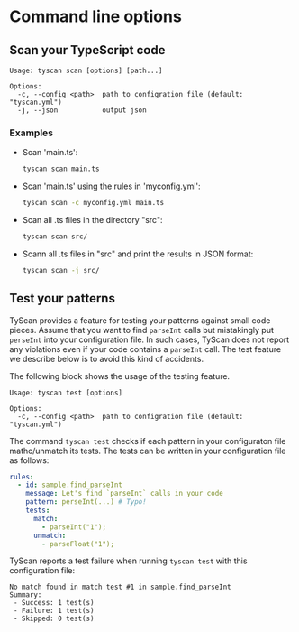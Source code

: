 # Command line options

## Scan your TypeScript code

```
Usage: tyscan scan [options] [path...]

Options:
  -c, --config <path>  path to configration file (default: "tyscan.yml")
  -j, --json           output json
```

### Examples

- Scan 'main.ts':

  ```sh
  tyscan scan main.ts
  ```

- Scan 'main.ts' using the rules in 'myconfig.yml':

  ```sh
  tyscan scan -c myconfig.yml main.ts
  ```

- Scan all .ts files in the directory "src":

  ```sh
  tyscan scan src/
  ```

- Scann all .ts files in "src" and print the results in JSON format:

  ```sh
  tyscan scan -j src/
  ```

## Test your patterns

TyScan provides a feature for testing your patterns against small code pieces. Assume that you want to find `parseInt` calls but mistakingly put `perseInt` into your configuration file. In such cases, TyScan does not report any violations even if your code contains a `parseInt` call. The test feature we describe below is to avoid this kind of accidents.

The following block shows the usage of the testing feature.

```
Usage: tyscan test [options]

Options:
  -c, --config <path>  path to configration file (default: "tyscan.yml")
```

The command `tyscan test` checks if each pattern in your configuraton file mathc/unmatch its tests. The tests can be written in your configuration file as follows:

```yml
rules:
  - id: sample.find_parseInt
    message: Let's find `parseInt` calls in your code
    pattern: perseInt(...) # Typo!
    tests:
      match:
        - parseInt("1");
      unmatch:
        - parseFloat("1");
```

TyScan reports a test failure when running `tyscan test` with this configuration file:

```
No match found in match test #1 in sample.find_parseInt
Summary:
 - Success: 1 test(s)
 - Failure: 1 test(s)
 - Skipped: 0 test(s)
```
